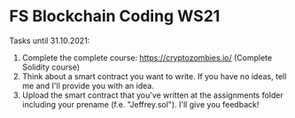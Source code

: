 # FS Blockchain Coding WS21

Tasks until 31.10.2021:
1. Complete the complete course: https://cryptozombies.io/ (Complete Solidity course)
2. Think about a smart contract you want to write. If you have no ideas, tell me and I'll provide you with an idea.
3. Upload the smart contract that you've written at the assignments folder including your prename (f.e. "Jeffrey.sol"). I'll give you feedback!
